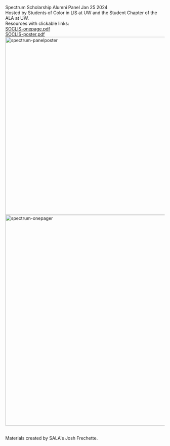 Spectrum Scholarship Alumni Panel Jan 25 2024 <br /> Hosted by Students of Color in LIS at UW and the Student Chapter of the ALA at UW. <br />
Resources with clickable links: <br /> [SOCLIS-onepage.pdf](https://github.com/mariaarteaga/SoCLIS_UW/files/14056766/SOCLIS-onepage.pdf) <br />
[SOCLIS-poster.pdf](https://github.com/mariaarteaga/SoCLIS_UW/files/14056767/SOCLIS-poster.pdf) <br />
<img width="562" alt="spectrum-panelposter" src="https://github.com/mariaarteaga/SoCLIS_UW/assets/91641087/031dbfc9-67bf-434f-b57f-e44667b22f7b">
<img width="665" alt="spectrum-onepager" src="https://github.com/mariaarteaga/SoCLIS_UW/assets/91641087/7636a8b0-a73e-400a-8e92-7ee7c0510505">


<br />
Materials created by SALA's Josh Frechette. 
